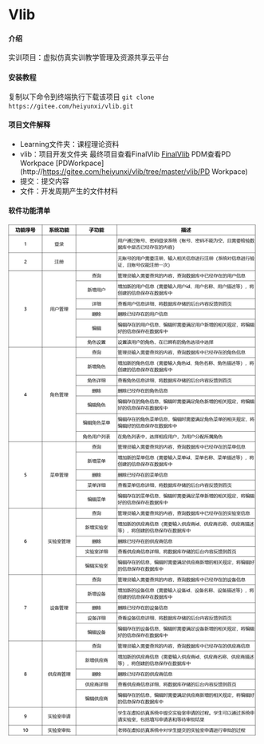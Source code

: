 # Vlib

#### 介绍
实训项目：虚拟仿真实训教学管理及资源共享云平台

#### 安装教程
复制以下命令到终端执行下载该项目
`git clone https://gitee.com/heiyunxi/vlib.git`

#### 项目文件解释

- Learning文件夹：课程理论资料
- vlib：项目开发文件夹
        最终项目查看FinalVlib [FinalVlib](http://https://gitee.com/heiyunxi/vlib/tree/master/vlib/FinailVlib)
        PDM查看PD Workpace [PDWorkpace](http://https://gitee.com/heiyunxi/vlib/tree/master/vlib/PD Workpace)
- 提交：提交内容
- 文件：开发周期产生的文件材料


#### 软件功能清单
![输入图片说明](%E6%96%87%E4%BB%B6/%E6%96%87%E4%BB%B6final/image.png)





